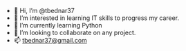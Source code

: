 - 👋 Hi, I’m @tbednar37
- 👀 I’m interested in learning IT skills to progress my career.
- 🌱 I’m currently learning Python
- 💞️ I’m looking to collaborate on any project. 
- 📫 tbednar37@gmail.com

<!---
tbednar37/tbednar37 is a ✨ special ✨ repository because its `README.md` (this file) appears on your GitHub profile.
You can click the Preview link to take a look at your changes.
--->
